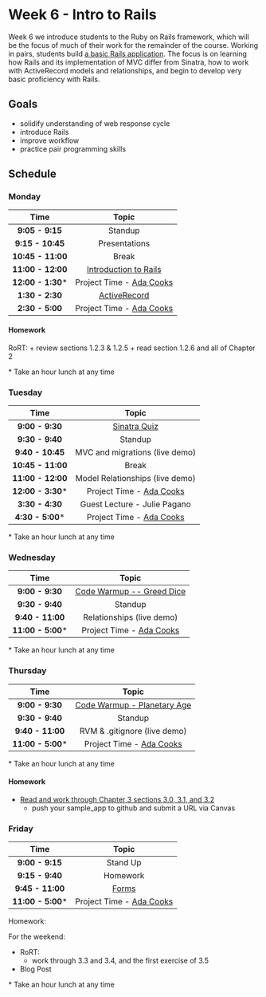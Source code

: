 # Week 6 - Intro to Rails

Week 6 we introduce students to the Ruby on Rails framework, which will be the focus of much of their work for the remainder of the course. Working in pairs, students build [a basic Rails application](ada_cooks.md). The focus is on learning how Rails and its implementation of MVC differ from Sinatra, how to work with ActiveRecord models and relationships, and begin to develop very basic proficiency with Rails.

## Goals
+ solidify understanding of web response cycle
+ introduce Rails
+ improve workflow
+ practice pair programming skills

## Schedule
### Monday

| Time              | Topic                                    |
|:-----------------:|:----------------------------------------:|
| **9:05 - 9:15**   | Standup                                  |
| **9:15 - 10:45**  | Presentations                            |
| **10:45 - 11:00** | Break                                    |
| **11:00 - 12:00** | [Introduction to Rails](monday/rails.md) |
| **12:00 - 1:30*** | Project Time - [Ada Cooks](ada_cooks.md) |
| **1:30 - 2:30**   | [ActiveRecord](monday/active_record.md)  |
| **2:30 - 5:00**   | Project Time - [Ada Cooks](ada_cooks.md) |

#### Homework
RoRT:
    + review sections 1.2.3 & 1.2.5
    + read section 1.2.6 and all of Chapter 2

\* Take an hour lunch at any time


### Tuesday

| Time              | Topic                                    |
|:-----------------:|:----------------------------------------:|
| **9:00 - 9:30**   | [Sinatra Quiz](https://canvas.instructure.com/courses/819456/quizzes/879495) |
| **9:30 - 9:40**   | Standup                                  |
| **9:40 - 10:45**  | MVC and migrations (live demo)           |
| **10:45 - 11:00** | Break                                    |
| **11:00 - 12:00** | Model Relationships (live demo)          |
| **12:00 - 3:30*** | Project Time - [Ada Cooks](ada_cooks.md) |
| **3:30 - 4:30**   | Guest Lecture - Julie Pagano             |
| **4:30 - 5:00***  | Project Time - [Ada Cooks](ada_cooks.md) |

\* Take an hour lunch at any time


### Wednesday

| Time              | Topic                                                  |
|:-----------------:|:------------------------------------------------------:|
| **9:00 - 9:30**   | [Code Warmup -- Greed Dice](resources/greed/README.md) |
| **9:30 - 9:40**   | Standup                                                |
| **9:40 - 11:00**  | Relationships (live demo)                              |
| **11:00 - 5:00*** | Project Time - [Ada Cooks](ada_cooks.md)               |

\* Take an hour lunch at any time


### Thursday

| Time              | Topic                                    |
|:-----------------:|:----------------------------------------:|
| **9:00 - 9:30**   | [Code Warmup - Planetary Age](thursday/planetary_age.md) |
| **9:30 - 9:40**   | Standup                                  |
| **9:40 - 11:00**  | RVM & .gitignore (live demo)             |
| **11:00 - 5:00*** | Project Time - [Ada Cooks](ada_cooks.md) |

\* Take an hour lunch at any time


#### Homework
+ [Read and work through Chapter 3 sections 3.0, 3.1, and 3.2](https://canvas.instructure.com/courses/819456/assignments/2536579)
    + push your sample_app to github and submit a URL via Canvas


### Friday

| Time              | Topic                                    |
|:-----------------:|:----------------------------------------:|
| **9:00 - 9:15**   | Stand Up                                 |
| **9:15 - 9:40**   | Homework                                 |
| **9:45 - 11:00**  | [Forms](friday/submitting-forms.md)      |
| **11:00 - 5:00*** | Project Time - [Ada Cooks](ada_cooks.md) |

Homework:

For the weekend:
+ RoRT:
    + work through 3.3 and 3.4, and the first exercise of 3.5
+ Blog Post


\* Take an hour lunch at any time


